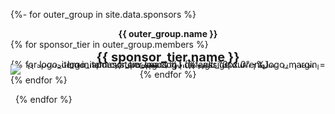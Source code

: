 {%- for outer_group in site.data.sponsors %}
<div style="text-align: center;"><strong>{{ outer_group.name }}</strong></div>
{% for sponsor_tier in outer_group.members %}
<div style="text-align: center;">
  <span style="font-size: 20px;"><strong>{{ sponsor_tier.name }}</strong></span>
  <div class="logo-list-container" style="line-height: 0;">
    {% for logo_item in sponsor_tier.logos %}
    {%- assign current_logo_margin = logo_item.custom_spacing | default: "3px 0" -%}
    <a href="{{ logo_item.url }}" target="_blank" rel="noopener noreferrer" style="display: inline-block; 
                                margin: {{ current_logo_margin }}; 
                                text-decoration: none;">
      <img src="{{ logo_item.img | relative_url }}"
        alt="{{ sponsor_tier.name }} Sponsor Logo: {{ logo_item.url | split: '//' | last | split: '/' | first }}"
        width="{{ logo_item.image_width | default: '120px' }}" style="vertical-align: middle; border: none; ">
    </a>
    {% endfor %}
  </div>
</div>
{% endfor %}

&nbsp;
{% endfor %}